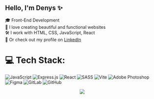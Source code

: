 ## Hello, I'm Denys ✨

🎓 Front-End Development <br/>
🎨 I love creating beautiful and functional websites <br/>
🛠️ I work with HTML, CSS, JavaScript, React <br/>
💼 Or check out my profile on [LinkedIn](https://www.linkedin.com/in/shevchenkodenys3/) <br/>

# 💻 Tech Stack:
![JavaScript](https://img.shields.io/badge/javascript-%23323330.svg?style=for-the-badge&logo=javascript&logoColor=%23F7DF1E) ![Express.js](https://img.shields.io/badge/express.js-%23404d59.svg?style=for-the-badge&logo=express&logoColor=%2361DAFB) ![React](https://img.shields.io/badge/react-%2320232a.svg?style=for-the-badge&logo=react&logoColor=%2361DAFB) ![SASS](https://img.shields.io/badge/SASS-hotpink.svg?style=for-the-badge&logo=SASS&logoColor=white) ![Vite](https://img.shields.io/badge/vite-%23646CFF.svg?style=for-the-badge&logo=vite&logoColor=white) ![Adobe Photoshop](https://img.shields.io/badge/adobe%20photoshop-%2331A8FF.svg?style=for-the-badge&logo=adobe%20photoshop&logoColor=white) ![Figma](https://img.shields.io/badge/figma-%23F24E1E.svg?style=for-the-badge&logo=figma&logoColor=white) ![GitLab](https://img.shields.io/badge/gitlab-%23181717.svg?style=for-the-badge&logo=gitlab&logoColor=white) ![GitHub](https://img.shields.io/badge/github-%23121011.svg?style=for-the-badge&logo=github&logoColor=white)

<p align="center">
  <a href="https://skillicons.dev">
    <img src="https://skillicons.dev/icons?i=css,figma,firebase,mongodb,git,github,gitlab,html,js,nodejs,react,tailwind,ts,vite,vscode,devto,express,gulp,nextjs,npm,ps,postman,redux,sass,stackoverflow,sublime,sketchup,svg,vercel," />
  </a>
</p>
<!-- Proudly created with GPRM ( https://gprm.itsvg.in ) -->
